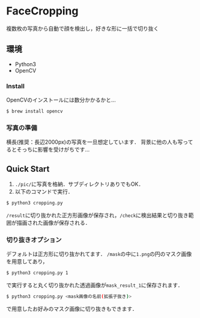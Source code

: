 # FaceCropping
複数枚の写真から自動で顔を検出し，好きな形に一括で切り抜く

## 環境
- Python3
- OpenCV

### Install
OpenCVのインストールには数分かかるかと...
```sh
$ brew install opencv
```

### 写真の準備
横長(推奨：長辺2000px)の写真を一旦想定しています．
背景に他の人も写ってるとそっちに影響を受けがちです...


## Quick Start
1. `./pic/`に写真を格納．サブディレクトリありでもOK．
2. 以下のコマンドで実行．
```sh
$ python3 cropping.py
``` 
`/result`に切り抜かれた正方形画像が保存され，`/check`に検出結果と切り抜き範囲が描画された画像が保存される．


### 切り抜きオプション
デフォルトは正方形に切り抜かれてます．
`/mask`の中に`1.png`の円のマスク画像を用意してあり，
```sh
$ python3 cropping.py 1
```
で実行すると丸く切り抜かれた透過画像が`mask_result_1`に保存されます．

```sh
$ python3 cropping.py <mask画像の名前(拡張子抜き)>
```
で用意したお好みのマスク画像に切り抜きもできます．

